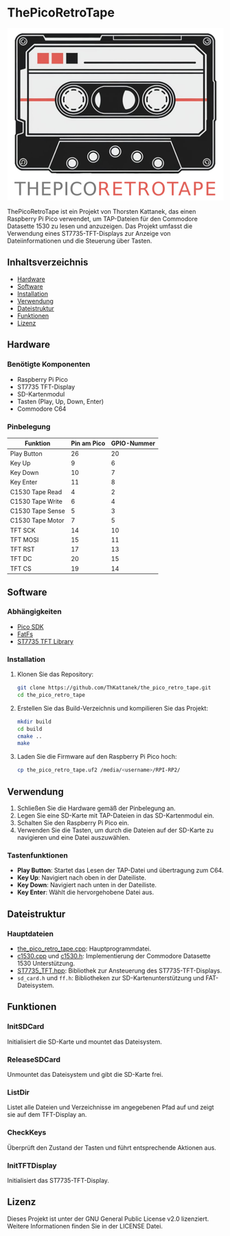 # ThePicoRetroTape
![Logo](doc/logo_ai/logo_trans_background.png)

ThePicoRetroTape ist ein Projekt von Thorsten Kattanek, das einen Raspberry Pi Pico verwendet, um TAP-Dateien für den Commodore Datasette 1530 zu lesen und anzuzeigen. Das Projekt umfasst die Verwendung eines ST7735-TFT-Displays zur Anzeige von Dateiinformationen und die Steuerung über Tasten.

## Inhaltsverzeichnis

- [Hardware](#hardware)
- [Software](#software)
- [Installation](#installation)
- [Verwendung](#verwendung)
- [Dateistruktur](#dateistruktur)
- [Funktionen](#funktionen)
- [Lizenz](#lizenz)

## Hardware

### Benötigte Komponenten

- Raspberry Pi Pico
- ST7735 TFT-Display
- SD-Kartenmodul
- Tasten (Play, Up, Down, Enter)
- Commodore C64

### Pinbelegung

| Funktion           | Pin am Pico | GPIO-Nummer |
|--------------------|-------------|-------------|
| Play Button        | 26          | 20          |
| Key Up             | 9           | 6           |
| Key Down           | 10          | 7           |
| Key Enter          | 11          | 8           |
| C1530 Tape Read    | 4           | 2           |
| C1530 Tape Write   | 6           | 4           |
| C1530 Tape Sense   | 5           | 3           |
| C1530 Tape Motor   | 7           | 5           |
| TFT SCK            | 14          | 10          |
| TFT MOSI           | 15          | 11          |
| TFT RST            | 17          | 13          |
| TFT DC             | 20          | 15          |
| TFT CS             | 19          | 14          |

## Software

### Abhängigkeiten

- [Pico SDK](https://github.com/raspberrypi/pico-sdk)
- [FatFs](http://elm-chan.org/fsw/ff/00index_e.html)
- [ST7735 TFT Library](https://github.com/adafruit/Adafruit-ST7735-Library)

### Installation

1. Klonen Sie das Repository:
    ```sh
    git clone https://github.com/ThKattanek/the_pico_retro_tape.git
    cd the_pico_retro_tape
    ```

2. Erstellen Sie das Build-Verzeichnis und kompilieren Sie das Projekt:
    ```sh
    mkdir build
    cd build
    cmake ..
    make
    ```

3. Laden Sie die Firmware auf den Raspberry Pi Pico hoch:
    ```sh
    cp the_pico_retro_tape.uf2 /media/<username>/RPI-RP2/
    ```

## Verwendung

1. Schließen Sie die Hardware gemäß der Pinbelegung an.
2. Legen Sie eine SD-Karte mit TAP-Dateien in das SD-Kartenmodul ein.
3. Schalten Sie den Raspberry Pi Pico ein.
4. Verwenden Sie die Tasten, um durch die Dateien auf der SD-Karte zu navigieren und eine Datei auszuwählen.

### Tastenfunktionen

- **Play Button**: Startet das Lesen der TAP-Datei und übertragung zum C64.
- **Key Up**: Navigiert nach oben in der Dateiliste.
- **Key Down**: Navigiert nach unten in der Dateiliste.
- **Key Enter**: Wählt die hervorgehobene Datei aus.

## Dateistruktur

### Hauptdateien

- [the_pico_retro_tape.cpp](http://_vscodecontentref_/0): Hauptprogrammdatei.
- [c1530.cpp](http://_vscodecontentref_/1) und [c1530.h](http://_vscodecontentref_/2): Implementierung der Commodore Datasette 1530 Unterstützung.
- [ST7735_TFT.hpp](http://_vscodecontentref_/3): Bibliothek zur Ansteuerung des ST7735-TFT-Displays.
- `sd_card.h` und `ff.h`: Bibliotheken zur SD-Kartenunterstützung und FAT-Dateisystem.

## Funktionen

### InitSDCard

Initialisiert die SD-Karte und mountet das Dateisystem.

### ReleaseSDCard

Unmountet das Dateisystem und gibt die SD-Karte frei.

### ListDir

Listet alle Dateien und Verzeichnisse im angegebenen Pfad auf und zeigt sie auf dem TFT-Display an.

### CheckKeys

Überprüft den Zustand der Tasten und führt entsprechende Aktionen aus.

### InitTFTDisplay

Initialisiert das ST7735-TFT-Display.

## Lizenz

Dieses Projekt ist unter der GNU General Public License v2.0 lizenziert. Weitere Informationen finden Sie in der LICENSE Datei.
